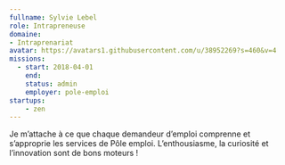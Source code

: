 ```yaml
---
fullname: Sylvie Lebel
role: Intrapreneuse
domaine:
- Intraprenariat
avatar: https://avatars1.githubusercontent.com/u/38952269?s=460&v=4
missions:
  - start: 2018-04-01
    end:
    status: admin
    employer: pole-emploi
startups:
    - zen
---
```


Je m’attache à ce que chaque demandeur d’emploi comprenne et s’approprie les services de Pôle emploi.
L’enthousiasme, la curiosité et l’innovation sont de bons moteurs !
